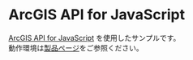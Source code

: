 # ArcGIS API for JavaScript

[ArcGIS API for JavaScript](https://developers.arcgis.com/javascript/) を使用したサンプルです。  
動作環境は[製品ページ](https://www.esrij.com/products/arcgis-api-for-javascript/environments/)をご参照ください。
